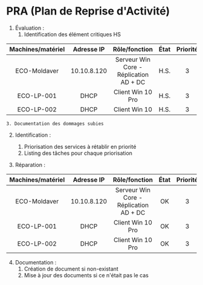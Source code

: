 # PRA (Plan de Reprise d'Activité)

1. Évaluation :
	1. Identification des élément critiques HS

| Machines/matériel | Adresse IP | Rôle/fonction | État | Priorité |  
|:-:|:-:|:-:|:-:|:-:|  
| ECO-Moldaver | 10.10.8.120 | Serveur Win Core - Réplication AD + DC | H.S. | 3 |  
| ECO-LP-001 | DHCP | Client Win 10 Pro | H.S. | 3 |  
| ECO-LP-002 | DHCP | Client Win 10 | H.S. | 3 |  

	3. Documentation des dommages subies

2. Identification :
	1. Priorisation des services à rétablir en priorité
	2. Listing des tâches pour chaque priorisation

3. Réparation :

| Machines/matériel | Adresse IP | Rôle/fonction | État | Priorité |  
|:-:|:-:|:-:|:-:|:-:|  
| ECO-Moldaver | 10.10.8.120 | Serveur Win Core - Réplication AD + DC | OK | 3 |  
| ECO-LP-001 | DHCP | Client Win 10 Pro | OK | 3 |  
| ECO-LP-002 | DHCP | Client Win 10 Pro | OK | 3 |
    
4. Documentation :
	1. Création de document si non-existant
	2. Mise à jour des documents si ce n'était pas le cas
